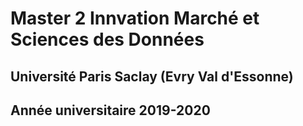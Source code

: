 # Master 2 Innvation Marché et Sciences des Données 

## Université Paris Saclay (Evry Val d'Essonne)

## Année universitaire 2019-2020
